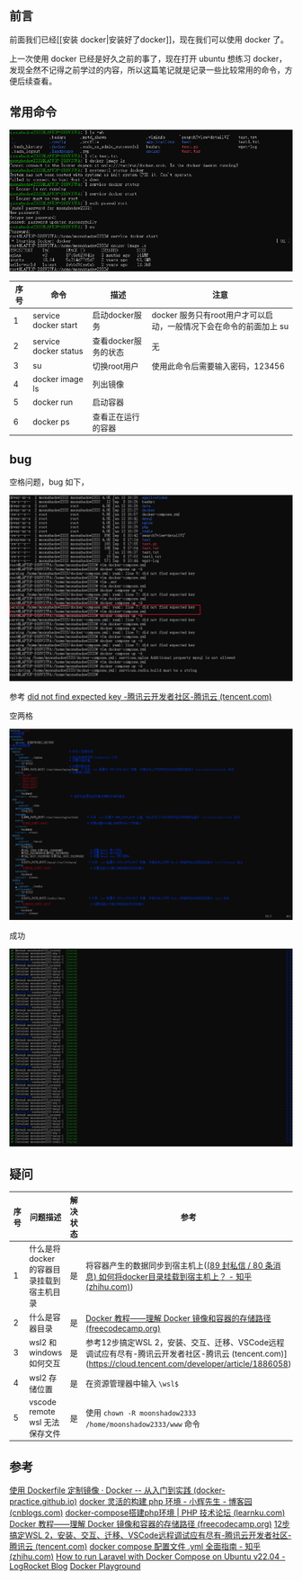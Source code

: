 ## 前言

前面我们已经[[安装 docker|安装好了docker]]，现在我们可以使用 docker 了。

上一次使用 docker 已经是好久之前的事了，现在打开 ubuntu 想练习 docker，发现全然不记得之前学过的内容，所以这篇笔记就是记录一些比较常用的命令，方便后续查看。

## 常用命令

![](./imgs/docker_cmd.png)

| 序号 | 命令                  | 描述                 | 注意                                                               |
| ---- | --------------------- | -------------------- | ------------------------------------------------------------------ |
| 1    | service docker start  | 启动docker服务       | docker 服务只有root用户才可以启动，一般情况下会在命令的前面加上 su |
| 2    | service docker status | 查看docker服务的状态 | 无                                                                 |
| 3    | su                    | 切换root用户         | 使用此命令后需要输入密码，123456                                   |
| 4    | docker image ls       | 列出镜像             |                                                                    |
| 5    | docker run            | 启动容器             |                                                                    |
| 6    | docker ps             | 查看正在运行的容器   |                                                                    |


## bug

空格问题，bug 如下，

![](./imgs/yml_bug.png)

参考 [did not find expected key -腾讯云开发者社区-腾讯云 (tencent.com)](https://cloud.tencent.com/developer/article/1478263)

空两格

![](./imgs/yml.png)

成功

![](./imgs/success.png)

## 疑问

| 序号 | 问题描述                                 | 解决状态 | 参考                                                                                                                                                                           |
| ---- | ---------------------------------------- | -------- | ------------------------------------------------------------------------------------------------------------------------------------------------------------------------------ |
| 1    | 什么是将docker的容器目录挂载到宿主机目录 | 是       | 将容器产生的数据同步到宿主机上([(89 封私信 / 80 条消息) 如何将docker目录挂载到宿主机上？ - 知乎 (zhihu.com)](https://www.zhihu.com/question/448270264))                                                                                                                                       |
| 2    | 什么是容器目录                           | 是       | [Docker 教程——理解 Docker 镜像和容器的存储路径 (freecodecamp.org)](https://www.freecodecamp.org/chinese/news/where-are-docker-images-stored-docker-container-paths-explained/) |
| 3    | wsl2 和 windows 如何交互                 | 是       | 参考12步搞定WSL 2，安装、交互、迁移、VSCode远程调试应有尽有-腾讯云开发者社区-腾讯云 (tencent.com)](https://cloud.tencent.com/developer/article/1886058)                        |
| 4    | wsl2 存储位置                            | 是       | 在资源管理器中输入 `\wsl$`                                                                                                                                                    |
| 5    | vscode remote wsl 无法保存文件           | 是       | 使用 `chown -R moonshadow2333 /home/moonshadow2333/www` 命令                                                                                                                                                                               |

## 参考

[使用 Dockerfile 定制镜像 · Docker -- 从入门到实践 (docker-practice.github.io)](https://docker-practice.github.io/zh-cn/image/build.html)
[docker 灵活的构建 php 环境 - 小辉先生 - 博客园 (cnblogs.com)](https://www.cnblogs.com/Mr-xiaohui/p/16247311.html)
[docker-compose搭建php环境 | PHP 技术论坛 (learnku.com)](https://learnku.com/articles/64751)
[Docker 教程——理解 Docker 镜像和容器的存储路径 (freecodecamp.org)](https://www.freecodecamp.org/chinese/news/where-are-docker-images-stored-docker-container-paths-explained/)
[12步搞定WSL 2，安装、交互、迁移、VSCode远程调试应有尽有-腾讯云开发者社区-腾讯云 (tencent.com)](https://cloud.tencent.com/developer/article/1886058)
[docker compose 配置文件 .yml 全面指南 - 知乎 (zhihu.com)](https://zhuanlan.zhihu.com/p/387840381)
[How to run Laravel with Docker Compose on Ubuntu v22.04 - LogRocket Blog](https://blog.logrocket.com/how-to-run-laravel-docker-compose-ubuntu-v22-04/)
[Docker Playground](https://labs.play-with-docker.com/p/ct66vniim2rg00e0fjr0)